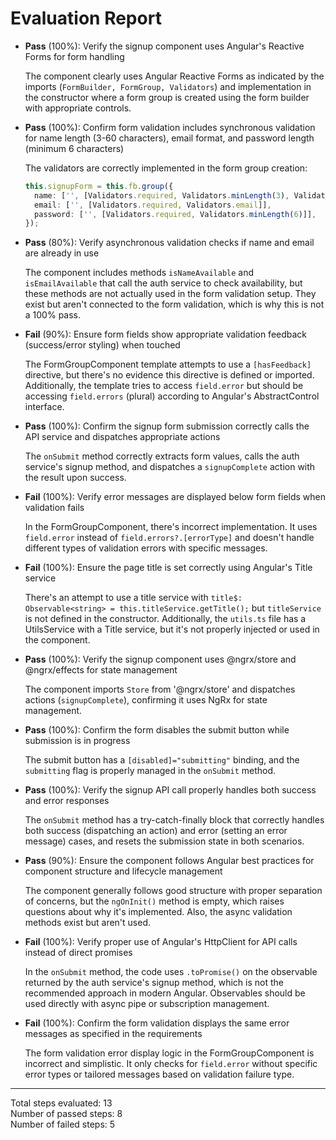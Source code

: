 # Evaluation Report

- **Pass** (100%): Verify the signup component uses Angular's Reactive Forms for form handling
  
  The component clearly uses Angular Reactive Forms as indicated by the imports (`FormBuilder, FormGroup, Validators`) and implementation in the constructor where a form group is created using the form builder with appropriate controls.

- **Pass** (100%): Confirm form validation includes synchronous validation for name length (3-60 characters), email format, and password length (minimum 6 characters)
  
  The validators are correctly implemented in the form group creation:
  ```typescript
  this.signupForm = this.fb.group({
    name: ['', [Validators.required, Validators.minLength(3), Validators.maxLength(60)]],
    email: ['', [Validators.required, Validators.email]],
    password: ['', [Validators.required, Validators.minLength(6)]],
  });
  ```

- **Pass** (80%): Verify asynchronous validation checks if name and email are already in use
  
  The component includes methods `isNameAvailable` and `isEmailAvailable` that call the auth service to check availability, but these methods are not actually used in the form validation setup. They exist but aren't connected to the form validation, which is why this is not a 100% pass.

- **Fail** (90%): Ensure form fields show appropriate validation feedback (success/error styling) when touched
  
  The FormGroupComponent template attempts to use a `[hasFeedback]` directive, but there's no evidence this directive is defined or imported. Additionally, the template tries to access `field.error` but should be accessing `field.errors` (plural) according to Angular's AbstractControl interface.

- **Pass** (100%): Confirm the signup form submission correctly calls the API service and dispatches appropriate actions
  
  The `onSubmit` method correctly extracts form values, calls the auth service's signup method, and dispatches a `signupComplete` action with the result upon success.

- **Fail** (100%): Verify error messages are displayed below form fields when validation fails
  
  In the FormGroupComponent, there's incorrect implementation. It uses `field.error` instead of `field.errors?.[errorType]` and doesn't handle different types of validation errors with specific messages.

- **Fail** (100%): Ensure the page title is set correctly using Angular's Title service
  
  There's an attempt to use a title service with `title$: Observable<string> = this.titleService.getTitle();` but `titleService` is not defined in the constructor. Additionally, the `utils.ts` file has a UtilsService with a Title service, but it's not properly injected or used in the component.

- **Pass** (100%): Verify the signup component uses @ngrx/store and @ngrx/effects for state management
  
  The component imports `Store` from '@ngrx/store' and dispatches actions (`signupComplete`), confirming it uses NgRx for state management.

- **Pass** (100%): Confirm the form disables the submit button while submission is in progress
  
  The submit button has a `[disabled]="submitting"` binding, and the `submitting` flag is properly managed in the `onSubmit` method.

- **Pass** (100%): Verify the signup API call properly handles both success and error responses
  
  The `onSubmit` method has a try-catch-finally block that correctly handles both success (dispatching an action) and error (setting an error message) cases, and resets the submission state in both scenarios.

- **Pass** (90%): Ensure the component follows Angular best practices for component structure and lifecycle management
  
  The component generally follows good structure with proper separation of concerns, but the `ngOnInit()` method is empty, which raises questions about why it's implemented. Also, the async validation methods exist but aren't used.

- **Fail** (100%): Verify proper use of Angular's HttpClient for API calls instead of direct promises
  
  In the `onSubmit` method, the code uses `.toPromise()` on the observable returned by the auth service's signup method, which is not the recommended approach in modern Angular. Observables should be used directly with async pipe or subscription management.

- **Fail** (100%): Confirm the form validation displays the same error messages as specified in the requirements
  
  The form validation error display logic in the FormGroupComponent is incorrect and simplistic. It only checks for `field.error` without specific error types or tailored messages based on validation failure type.

---

Total steps evaluated: 13  
Number of passed steps: 8  
Number of failed steps: 5